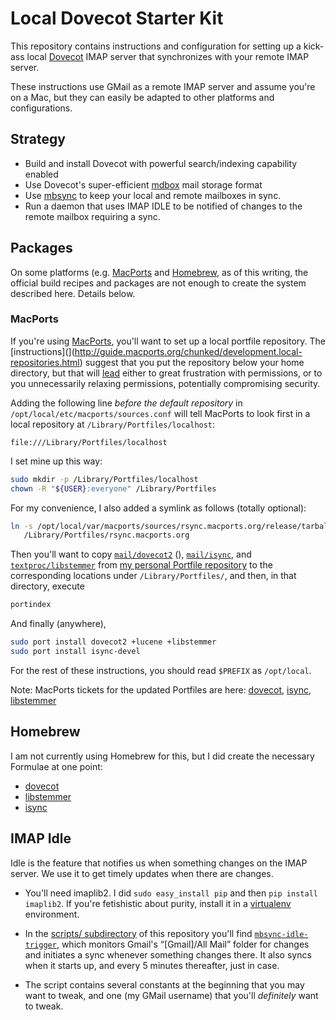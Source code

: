 # Local Dovecot Starter Kit

This repository contains instructions and configuration for setting up
a kick-ass local [Dovecot](http://wiki2.dovecot.org) IMAP server that
synchronizes with your remote IMAP server.

These instructions use GMail as a remote IMAP server and assume you're
on a Mac, but they can easily be adapted to other platforms and
configurations.

## Strategy

* Build and install Dovecot with powerful search/indexing capability enabled
* Use Dovecot's super-efficient
  [mdbox](http://wiki2.dovecot.org/MailboxFormat/dbox) mail storage format
* Use [mbsync](http://isync.sourceforge.net/mbsync.html) to keep your
  local and remote mailboxes in sync.
* Run a daemon that uses IMAP IDLE to be notified of changes to the
  remote mailbox requiring a sync.

## Packages

On some platforms (e.g. [MacPorts](http://macports.org) and
[Homebrew](http://mxcl.github.com/homebrew/), as of this writing, the
official build recipes and packages are not enough to create the
system described here.  Details below.

### MacPorts

If you're using [MacPorts](http://macports.org), you'll want to set up
a local portfile repository.  The
[instructions](](http://guide.macports.org/chunked/development.local-repositories.html)
suggest that you put the repository below your home directory, but
that will [lead](https://trac.macports.org/ticket/36950) either to
great frustration with permissions, or to you unnecessarily relaxing
permissions, potentially compromising security.

Adding the following line *before the default repository* in
`/opt/local/etc/macports/sources.conf` will tell MacPorts to look
first in a local repository at `/Library/Portfiles/localhost`:

```
file:///Library/Portfiles/localhost
```

I set mine up this way:

```sh
sudo mkdir -p /Library/Portfiles/localhost
chown -R "${USER}:everyone" /Library/Portfiles
```
For my convenience, I also added a symlink as follows (totally optional):

```sh
ln -s /opt/local/var/macports/sources/rsync.macports.org/release/tarballs/ports \
   /Library/Portfiles/rsync.macports.org
```

Then you'll want to copy
[`mail/dovecot2`](https://github.com/dabrahams/Portfiles/tree/master/mail/dovecot2) (),
[`mail/isync`](https://github.com/dabrahams/Portfiles/tree/master/mail/isync),
and
[`textproc/libstemmer`](https://github.com/dabrahams/Portfiles/tree/master/textproc/libstemmer)
from
[my personal Portfile repository](http://github.com/dabrahams/Portfiles)
to the corresponding locations under `/Library/Portfiles/`, and then,
in that directory, execute

```sh
portindex
```

And finally (anywhere),

```sh
sudo port install dovecot2 +lucene +libstemmer
sudo port install isync-devel
```

For the rest of these instructions, you should read `$PREFIX` as `/opt/local`.

Note: MacPorts tickets for the updated Portfiles are here:
[dovecot](https://trac.macports.org/ticket/36954),
[isync](https://trac.macports.org/ticket/36959),
[libstemmer](https://trac.macports.org/ticket/36952)

## Homebrew

I am not currently using Homebrew for this, but I did create the
necessary Formulae at one point:

* [dovecot](https://github.com/dabrahams/homebrew/blob/master/Library/Formula/dovecot.rb)
* [libstemmer](https://github.com/dabrahams/homebrew/blob/master/Library/Formula/libstemmer.rb)
* [isync](https://github.com/dabrahams/homebrew/blob/master/Library/Formula/isync.rb)


## IMAP Idle

Idle is the feature that notifies us when something changes on the
IMAP server.  We use it to get timely updates when there are changes.

* You'll need imaplib2.  I did `sudo easy_install pip` and then `pip
  install imaplib2`.  If you're fetishistic about purity, install it
  in a [virtualenv](http://www.virtualenv.org) environment.
  
* In the [scripts/ subdirectory](file://scripts) of this repository
  you'll find
  [`mbsync-idle-trigger`](file://scripts/mbsync-idle-trigger), which
  monitors Gmail's “[Gmail]/All Mail” folder for changes and initiates
  a sync whenever something changes there.  It also syncs when it
  starts up, and every 5 minutes thereafter, just in case.

* The script contains several constants at the beginning that you may
  want to tweak, and one (my GMail username) that you'll *definitely*
  want to tweak.


